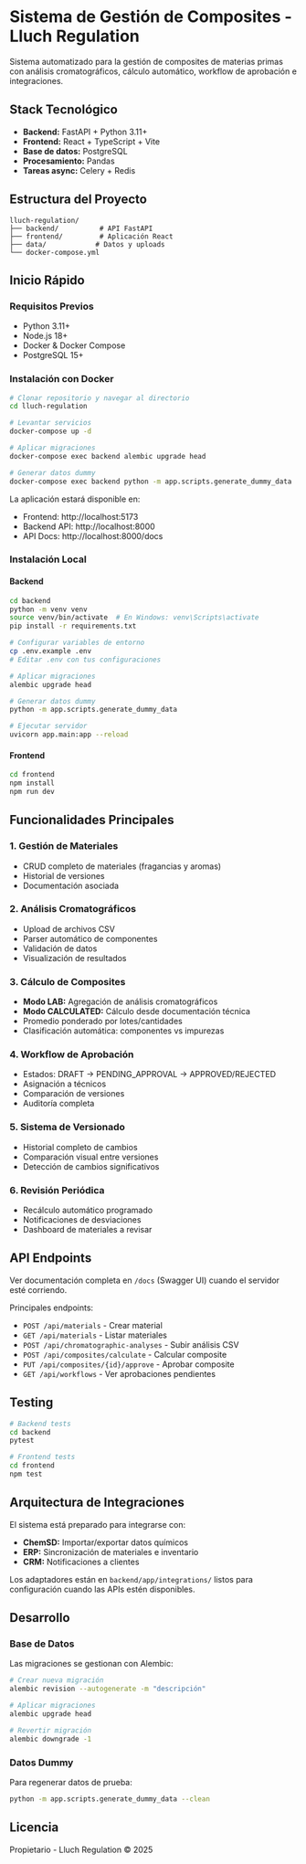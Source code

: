 # Sistema de Gestión de Composites - Lluch Regulation

Sistema automatizado para la gestión de composites de materias primas con análisis cromatográficos, cálculo automático, workflow de aprobación e integraciones.

## Stack Tecnológico

- **Backend:** FastAPI + Python 3.11+
- **Frontend:** React + TypeScript + Vite
- **Base de datos:** PostgreSQL
- **Procesamiento:** Pandas
- **Tareas async:** Celery + Redis

## Estructura del Proyecto

```
lluch-regulation/
├── backend/          # API FastAPI
├── frontend/         # Aplicación React
├── data/            # Datos y uploads
└── docker-compose.yml
```

## Inicio Rápido

### Requisitos Previos

- Python 3.11+
- Node.js 18+
- Docker & Docker Compose
- PostgreSQL 15+

### Instalación con Docker

```bash
# Clonar repositorio y navegar al directorio
cd lluch-regulation

# Levantar servicios
docker-compose up -d

# Aplicar migraciones
docker-compose exec backend alembic upgrade head

# Generar datos dummy
docker-compose exec backend python -m app.scripts.generate_dummy_data
```

La aplicación estará disponible en:
- Frontend: http://localhost:5173
- Backend API: http://localhost:8000
- API Docs: http://localhost:8000/docs

### Instalación Local

#### Backend

```bash
cd backend
python -m venv venv
source venv/bin/activate  # En Windows: venv\Scripts\activate
pip install -r requirements.txt

# Configurar variables de entorno
cp .env.example .env
# Editar .env con tus configuraciones

# Aplicar migraciones
alembic upgrade head

# Generar datos dummy
python -m app.scripts.generate_dummy_data

# Ejecutar servidor
uvicorn app.main:app --reload
```

#### Frontend

```bash
cd frontend
npm install
npm run dev
```

## Funcionalidades Principales

### 1. Gestión de Materiales
- CRUD completo de materiales (fragancias y aromas)
- Historial de versiones
- Documentación asociada

### 2. Análisis Cromatográficos
- Upload de archivos CSV
- Parser automático de componentes
- Validación de datos
- Visualización de resultados

### 3. Cálculo de Composites
- **Modo LAB:** Agregación de análisis cromatográficos
- **Modo CALCULATED:** Cálculo desde documentación técnica
- Promedio ponderado por lotes/cantidades
- Clasificación automática: componentes vs impurezas

### 4. Workflow de Aprobación
- Estados: DRAFT → PENDING_APPROVAL → APPROVED/REJECTED
- Asignación a técnicos
- Comparación de versiones
- Auditoría completa

### 5. Sistema de Versionado
- Historial completo de cambios
- Comparación visual entre versiones
- Detección de cambios significativos

### 6. Revisión Periódica
- Recálculo automático programado
- Notificaciones de desviaciones
- Dashboard de materiales a revisar

## API Endpoints

Ver documentación completa en `/docs` (Swagger UI) cuando el servidor esté corriendo.

Principales endpoints:
- `POST /api/materials` - Crear material
- `GET /api/materials` - Listar materiales
- `POST /api/chromatographic-analyses` - Subir análisis CSV
- `POST /api/composites/calculate` - Calcular composite
- `PUT /api/composites/{id}/approve` - Aprobar composite
- `GET /api/workflows` - Ver aprobaciones pendientes

## Testing

```bash
# Backend tests
cd backend
pytest

# Frontend tests
cd frontend
npm test
```

## Arquitectura de Integraciones

El sistema está preparado para integrarse con:
- **ChemSD:** Importar/exportar datos químicos
- **ERP:** Sincronización de materiales e inventario
- **CRM:** Notificaciones a clientes

Los adaptadores están en `backend/app/integrations/` listos para configuración cuando las APIs estén disponibles.

## Desarrollo

### Base de Datos

Las migraciones se gestionan con Alembic:

```bash
# Crear nueva migración
alembic revision --autogenerate -m "descripción"

# Aplicar migraciones
alembic upgrade head

# Revertir migración
alembic downgrade -1
```

### Datos Dummy

Para regenerar datos de prueba:

```bash
python -m app.scripts.generate_dummy_data --clean
```

## Licencia

Propietario - Lluch Regulation © 2025






